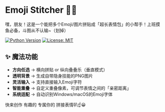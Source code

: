 # Emoji Stitcher 🧵✨

嘿，朋友！这是一个能把多个Emoji/图片拼贴成「超长表情包」的小帮手！上班摸鱼必备，斗图从不认输~（划掉）

[![Python Version](https://img.shields.io/badge/Python-3.7%2B-blue)](https://www.python.org/)
[![License: MIT](https://img.shields.io/badge/License-MIT-green)](https://opensource.org/licenses/MIT)

## ✨ 魔法功能

- **方向任选** → 横向拼贴 or 纵向叠叠乐（垂直模式）
- **透明背景** → 生成自带隐身技能的PNG图片
- **灵活输入** → 支持直接输入Emoji字符
- **智能重叠** → 自定义重叠像素，可调节表情之间的「亲密距离」
- **系统适配** → 自动识别Windows/macOS的Emoji字体

快来创作 有趣的 专属你的 拼接表情叭☝😀
